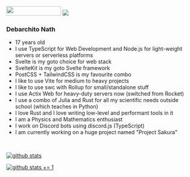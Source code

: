 <img align="botom" src="https://gpvc.arturio.dev/debarchito" width="145px" height="25">
<img src="https://discord.c99.nl/widget/theme-3/739497344780992564.png">

### Debarchito Nath
- 17 years old
- I use TypeScript for Web Development and Node.js for light-weight servers or serverless platforms
- Svelte is my goto choice for web stack
- SvelteKit is my goto Svelte framework
- PostCSS + TailwindCSS is my favourite combo
- I like to use Vite for medium to heavy projects
- I like to use swc with Rollup for small/standalone stuff
- I use Actix Web for heavy-duty servers now (switched from Rocket)
- I use a combo of Julia and Rust for all my scientific needs outside school (which teaches in Python)
- I love Rust and I love writing low-level and performant tools in it
- I am a Physics and Mathematics enthusiast
- I work on Discord bots using discord.js (TypeScript)
- I am currently working on a huge project named "Project Sakura"

<br>

[![github stats](https://github-readme-stats.vercel.app/api?username=debarchito&show_icons=true&theme=dark)](https://github.com/debarchito)

[![github stats += 1](https://github-readme-stats.vercel.app/api/top-langs/?username=debarchito&layout=compact&show_icons=true&theme=dark)](https://github.com/debarchito)
